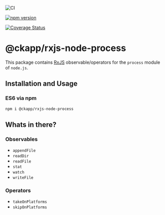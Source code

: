 ![CI](https://github.com/ckapps/rxjs-node-js/workflows/CI/badge.svg)

[![npm version](https://badge.fury.io/js/%40ckapp%2Frxjs-node-process.svg)](https://www.npmjs.com/@ckapp/rxjs-node-process)

[![Coverage Status](https://coveralls.io/repos/github/ckapps/rxjs-node-js/badge.svg?branch=master)](https://coveralls.io/github/ckapps/rxjs-node-js?branch=master)

# @ckapp/rxjs-node-process

This package contains [RxJS](https://www.npmjs.com/package/rxjs) observable/operators for the `process` module of `node.js`.

## Installation and Usage

### ES6 via npm

```sh
npm i @ckapp/rxjs-node-process
```

## Whats in there?

### Observables

- `appendFile`
- `readDir`
- `readFile`
- `stat`
- `watch`
- `writeFile`

### Operators

- `takeOnPlatforms`
- `skipOnPlatforms`
